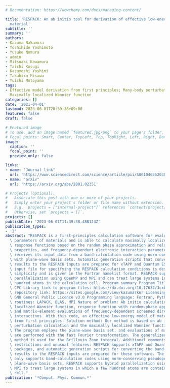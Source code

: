 ```yaml
---
# Documentation: https://wowchemy.com/docs/managing-content/

title: 'RESPACK: An ab initio tool for derivation of effective low-energy model of
  material'
subtitle: ''
summary: ''
authors:
- Kazuma Nakamura
- Yoshihide Yoshimoto
- Yusuke Nomura
- admin
- Mitsuaki Kawamura
- Taichi Kosugi
- Kazuyoshi Yoshimi
- Takahiro Misawa
- Yuichi Motoyama
tags:
- Effective model derivation from first principles; Many-body perturbation calculation;
  Maximally localized Wannier function
categories: []
date: '2021-04-01'
lastmod: 2023-06-01T20:39:38+09:00
featured: false
draft: false

# Featured image
# To use, add an image named `featured.jpg/png` to your page's folder.
# Focal points: Smart, Center, TopLeft, Top, TopRight, Left, Right, BottomLeft, Bottom, BottomRight.
image:
  caption: ''
  focal_point: ''
  preview_only: false

links:
- name: "Journal link"
  url: 'https://www.sciencedirect.com/science/article/pii/S001046552030391X'
- name: "arXiv"
  url: 'https://arxiv.org/abs/2001.02351'

# Projects (optional).
#   Associate this post with one or more of your projects.
#   Simply enter your project's folder or file name without extension.
#   E.g. `projects = ["internal-project"]` references `content/project/deep-learning/index.md`.
#   Otherwise, set `projects = []`.
projects: []
publishDate: '2023-06-01T11:39:38.488124Z'
publication_types:
- '2'
abstract: "RESPACK is a first-principles calculation software for evaluating the interaction\
  \ parameters of materials and is able to calculate maximally localized Wannier functions,\
  \ response functions based on the random phase approximation and related optical\
  \ properties, and frequency-dependent electronic interaction parameters. RESPACK\
  \ receives its input data from a band-calculation code using norm-conserving pseudopotentials\
  \ with plane-wave basis sets. Automatic generation scripts that convert the band-structure\
  \ results to the RESPACK inputs are prepared for xTAPP and Quantum ESPRESSO. An\
  \ input file for specifying the RESPACK calculation conditions is designed pursuing\
  \ simplicity and is given in the Fortran namelist format. RESPACK supports hybrid\
  \ parallelization using OpenMP and MPI and can treat large systems including a few\
  \ hundred atoms in the calculation cell. Program summary Program Title: RESPACK\
  \ CPC Library link to program files: https://dx.doi.org/10.17632/3cxb7474nj.1 Developer's\
  \ repository link: https://sites.google.com/view/kazuma7k6r Licensing provisions:\
  \ GNU General Public Licence v3.0 Programming language: Fortran, Python External\
  \ routines: LAPACK, BLAS, MPI Nature of problem: Ab initio calculations for maximally\
  \ localized Wannier function, response function with random-phase approximation,\
  \ and matrix-element evaluations of frequency-dependent screened direct and exchange\
  \ interactions. With this code, an effective low-energy model of materials is derived\
  \ from first principles. Solution method: Our method is based on ab initio many-body\
  \ perturbation calculation and the maximally localized Wannier function calculation.\
  \ The program employs the plane-wave basis set, and evaluations of matrix elements\
  \ are performed with the fast Fourier transformation. The generalized tetrahedron\
  \ method is used for the Brillouin Zone integral. Additional comments including\
  \ restrictions and unusual features: RESPACK supports xTAPP and Quantum ESPRESSO\
  \ packages, and automatic generation scripts for converting the band-calculation\
  \ results to the RESPACK inputs are prepared for these software. The current RESPACK\
  \ only supports band-calculation codes using norm-conserving pseudopotentials with\
  \ plane-wave basis sets. RESPACK supports hybrid parallelization using OpenMP and\
  \ MPI to treat large systems in which a few hundred atoms are contained in unit\
  \ cell."
publication: '*Comput. Phys. Commun.*'
---
```

